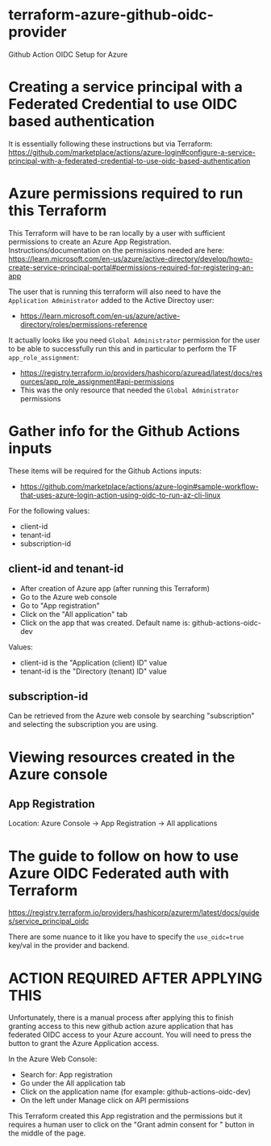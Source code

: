 # terraform-azure-github-oidc-provider
Github Action OIDC Setup for Azure

# Creating a service principal with a Federated Credential to use OIDC based authentication
It is essentially following these instructions but via Terraform: https://github.com/marketplace/actions/azure-login#configure-a-service-principal-with-a-federated-credential-to-use-oidc-based-authentication

# Azure permissions required to run this Terraform
This Terraform will have to be ran locally by a user with sufficient permissions to create an Azure App Registration.  Instructions/documentation on the permissions needed are here: https://learn.microsoft.com/en-us/azure/active-directory/develop/howto-create-service-principal-portal#permissions-required-for-registering-an-app

The user that is running this terraform will also need to have the `Application Administrator`
added to the Active Directoy user:
* https://learn.microsoft.com/en-us/azure/active-directory/roles/permissions-reference

It actually looks like you need `Global Administrator` permission for the user to be able to 
successfully run this and in particular to perform the TF `app_role_assignment`:
* https://registry.terraform.io/providers/hashicorp/azuread/latest/docs/resources/app_role_assignment#api-permissions
* This was the only resource that needed the `Global Administrator` permissions

# Gather info for the Github Actions inputs
These items will be required for the Github Actions inputs:
* https://github.com/marketplace/actions/azure-login#sample-workflow-that-uses-azure-login-action-using-oidc-to-run-az-cli-linux

For the following values:
* client-id
* tenant-id
* subscription-id

## client-id and tenant-id
* After creation of Azure app (after running this Terraform)
* Go to the Azure web console
* Go to "App registration"
* Click on the "All application" tab
* Click on the app that was created.  Default name is: github-actions-oidc-dev

Values: 
* client-id is the "Application (client) ID" value
* tenant-id is the "Directory (tenant) ID" value

## subscription-id
Can be retrieved from the Azure web console by searching "subscription" and selecting
the subscription you are using.

# Viewing resources created in the Azure console

## App Registration
Location: Azure Console -> App Registration -> All applications

# The guide to follow on how to use Azure OIDC Federated auth with Terraform
https://registry.terraform.io/providers/hashicorp/azurerm/latest/docs/guides/service_principal_oidc

There are some nuance to it like you have to specify the `use_oidc=true` key/val in the provider and
backend.

# ACTION REQUIRED AFTER APPLYING THIS
Unfortunately, there is a manual process after applying this to finish granting access to this new
github action azure application that has federated OIDC access to your Azure account.  You will need
to press the button to grant the Azure Application access.

In the Azure Web Console:
* Search for: App registration
* Go under the All application tab
* Click on the application name (for example: github-actions-oidc-dev)
* On the left under Manage click on API permissions

This Terraform created this App registration and the permissions but it requires a human user to click on
the "Grant admin consent for <subscription name>" button in the middle of the page.